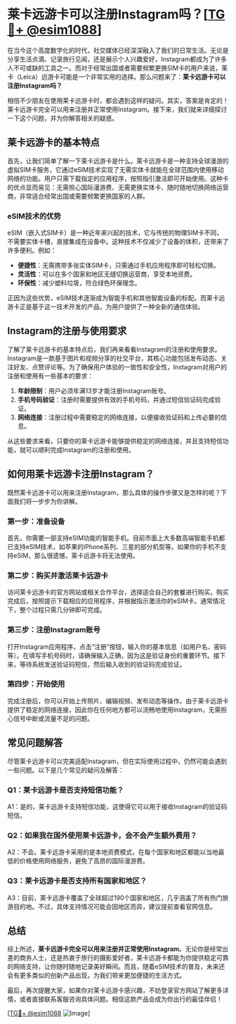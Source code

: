# 莱卡远游卡可以注册Instagram吗？[[TG💪+ @esim1088](https://t.me/s/esim1088)]

在当今这个高度数字化的时代，社交媒体已经深深融入了我们的日常生活。无论是分享生活点滴、记录旅行见闻，还是展示个人兴趣爱好，Instagram都成为了许多人不可或缺的工具之一。而对于经常出国或者需要频繁更换SIM卡的用户来说，莱卡（Leica）远游卡可能是一个非常实用的选择。那么问题来了：**莱卡远游卡可以注册Instagram吗？**

相信不少朋友在使用莱卡远游卡时，都会遇到这样的疑问。其实，答案是肯定的！莱卡远游卡完全可以用来注册并正常使用Instagram。接下来，我们就来详细探讨一下这个问题，并为你解答相关的疑惑。

## 莱卡远游卡的基本特点

首先，让我们简单了解一下莱卡远游卡是什么。莱卡远游卡是一种支持全球漫游的虚拟SIM卡服务，它通过eSIM技术实现了无需实体卡就能在全球范围内使用移动网络的功能。用户只需下载指定的应用程序，按照指引激活即可开始使用。这种卡的优点显而易见：无需担心国际漫游费、无需更换实体卡、随时随地切换网络运营商，非常适合经常出国或需要频繁更换国家的人群。

### eSIM技术的优势

eSIM（嵌入式SIM卡）是一种近年来兴起的技术，它与传统的物理SIM卡不同，不需要实体卡槽，直接集成在设备中。这种技术不仅减少了设备的体积，还带来了许多便利。例如：

- **便捷性**：无需携带多张实体SIM卡，只需通过手机应用程序即可轻松切换。
- **灵活性**：可以在多个国家和地区无缝切换运营商，享受本地资费。
- **环保性**：减少塑料垃圾，符合绿色环保理念。

正因为这些优势，eSIM技术逐渐成为智能手机和其他智能设备的标配。而莱卡远游卡正是基于这一技术开发的产品，为用户提供了一种全新的通信体验。

## Instagram的注册与使用要求

了解了莱卡远游卡的基本特点后，我们再来看看Instagram的注册和使用要求。Instagram是一款基于图片和视频分享的社交平台，其核心功能包括发布动态、关注好友、点赞评论等。为了确保用户体验的一致性和安全性，Instagram对用户的注册和使用有一些基本的要求：

1. **年龄限制**：用户必须年满13岁才能注册Instagram账号。
2. **手机号码验证**：注册时需要提供有效的手机号码，并通过短信验证码完成验证。
3. **网络连接**：注册过程中需要稳定的网络连接，以便接收验证码和上传必要的信息。

从这些要求来看，只要你的莱卡远游卡能够提供稳定的网络连接，并且支持短信功能，就可以顺利完成Instagram的注册和使用。

## 如何用莱卡远游卡注册Instagram？

既然莱卡远游卡可以用来注册Instagram，那么具体的操作步骤又是怎样的呢？下面我们将一步步为你讲解。

### 第一步：准备设备

首先，你需要一部支持eSIM功能的智能手机。目前市面上大多数高端智能手机都已支持eSIM技术，如苹果的iPhone系列、三星的部分机型等。如果你的手机不支持eSIM，那么很遗憾，莱卡远游卡将无法使用。

### 第二步：购买并激活莱卡远游卡

访问莱卡远游卡的官方网站或相关合作平台，选择适合自己的套餐进行购买。购买完成后，按照提示下载相应的应用程序，并根据指示激活你的eSIM卡。通常情况下，整个过程只需几分钟即可完成。

### 第三步：注册Instagram账号

打开Instagram应用程序，点击“注册”按钮，输入你的基本信息（如用户名、密码等）。在填写手机号码时，请确保输入正确，因为这是验证身份的重要环节。接下来，等待系统发送验证码短信，然后输入收到的验证码完成验证。

### 第四步：开始使用

完成注册后，你可以开始上传照片、编辑视频、发布动态等操作。由于莱卡远游卡提供了稳定的网络连接，因此你在任何地方都可以流畅地使用Instagram，无需担心信号中断或流量不足的问题。

## 常见问题解答

尽管莱卡远游卡可以完美适配Instagram，但在实际使用过程中，仍然可能会遇到一些问题。以下是几个常见的疑问及解答：

### Q1：莱卡远游卡是否支持短信功能？
A1：是的，莱卡远游卡支持短信功能，这使得它可以用于接收Instagram的验证码短信。

### Q2：如果我在国外使用莱卡远游卡，会不会产生额外费用？
A2：不会。莱卡远游卡采用的是本地资费模式，在每个国家和地区都能以当地最低的价格使用网络服务，避免了高昂的国际漫游费。

### Q3：莱卡远游卡是否支持所有国家和地区？
A3：目前，莱卡远游卡覆盖了全球超过190个国家和地区，几乎涵盖了所有热门旅游目的地。不过，具体支持情况可能会因地区而异，建议提前查看官网信息。

## 总结

综上所述，**莱卡远游卡完全可以用来注册并正常使用Instagram**。无论你是经常出差的商务人士，还是热衷于旅行的摄影爱好者，莱卡远游卡都能为你提供稳定可靠的网络支持，让你随时随地记录美好瞬间。而且，随着eSIM技术的普及，未来还会有更多类似的创新产品出现，为我们带来更加便捷的生活方式。

最后，再次提醒大家，如果你对莱卡远游卡感兴趣，不妨登录官方网站了解更多详情，或者直接联系客服咨询具体问题。相信这款产品会成为你出行的最佳伴侣！

[[TG💪+ @esim1088](https://t.me/s/esim1088) ![Image](https://i.postimg.cc/4NQfJmqS/Snipaste-2025-05-13-00-14-12.png)]